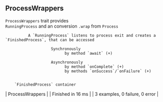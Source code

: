 ## ProcessWrappers
  
   `ProcessWrappers` trait provides                                                
        `RunningProcess` and an conversion `.wrap` from `Process`                 


              A `RunningProcess` listens to process exit and creates a `FinishedProcess`, that can be accessed              
            
                        Synchronously                                                                      
                              by method `await` (+)                                                                        
                                                                                                                                                                                                                                                                                                            
                        Asynchronously                                                                    
                              by method `onComplete` (+)          
                              by methods `onSuccess`/`onFailure` (+)                                                                        
                                                                                                                                                                                                                                                                                                                                                                                                        
                                                                                                                                                                                                                    
        `FinishedProcess` container                                                                                                                             
                                                                                                                                                            
| ProcessWrappers |
| Finished in 16 ms |
| 3 examples, 0 failure, 0 error |